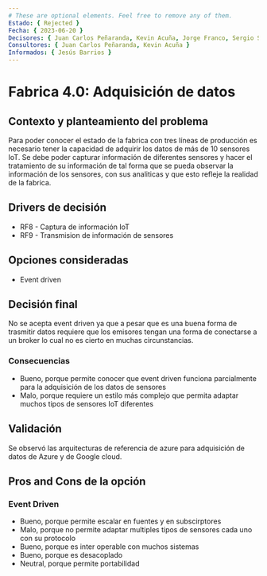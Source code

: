 ```yaml
---
# These are optional elements. Feel free to remove any of them.
Estado: { Rejected }
Fecha: { 2023-06-20 }
Decisores: { Juan Carlos Peñaranda, Kevin Acuña, Jorge Franco, Sergio Silva }
Consultores: { Juan Carlos Peñaranda, Kevin Acuña }
Informados: { Jesús Barrios }
---
```


# Fabrica 4.0: Adquisición de datos

## Contexto y planteamiento del problema

Para poder conocer el estado de la fabrica con tres líneas de producción es necesario tener la capacidad de adquirir los datos de más de 10 sensores IoT. Se debe poder capturar información de diferentes sensores y hacer el tratamiento de su información de tal forma que se pueda observar la información de los sensores, con sus analiticas y que esto refleje la realidad de la fabrica.

## Drivers de decisión

- RF8 - Captura de información IoT
- RF9 - Transmision de información de sensores

## Opciones consideradas

- Event driven

## Decisión final

No se acepta event driven ya que a pesar que es una buena forma de trasmitir datos requiere que los emisores tengan una forma de conectarse a un broker lo cual no es cierto en muchas circunstancias.

### Consecuencias

- Bueno, porque permite conocer que event driven funciona parcialmente para la adquisición de los datos de sensores
- Malo, porque requiere un estilo más complejo que permita adaptar muchos tipos de sensores IoT diferentes

## Validación

Se observó las arquitecturas de referencia de azure para adquisición de datos de Azure y de Google cloud.

## Pros and Cons de la opción

### Event Driven

- Bueno, porque permite escalar en fuentes y en subscirptores
- Malo, porque no permite adaptar multiples tipos de sensores cada uno con su protocolo
- Bueno, porque es inter operable con muchos sistemas
- Bueno, porque es desacoplado
- Neutral, porque permite portabilidad
